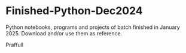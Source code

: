 # Finished-Python-Dec2024
Python notebooks, programs and projects of batch finished in January 2025. Download and/or use them as reference.

Praffull
